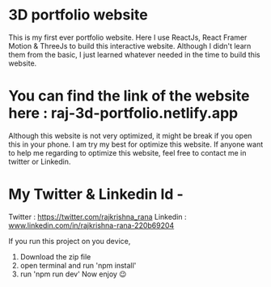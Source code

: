 # 3D portfolio website

This is my first ever portfolio website. Here I use ReactJs, React Framer Motion & ThreeJs to build this interactive website. Although I didn't learn them from the basic, I just learned whatever needed in the time to build this website.

# You can find the link of the website here : raj-3d-portfolio.netlify.app
Although this website is not very optimized, it might be break if you open this in your phone. I am try my best for optimize this website. If anyone want to help me regarding to optimize this website, feel free to contact me in twitter or Linkedin.

# My Twitter & Linkedin Id - 
Twitter : https://twitter.com/rajkrishna_rana
Linkedin : www.linkedin.com/in/rajkrishna-rana-220b69204

If you run this project on you device, 
1. Download the zip file
2. open terminal and run 'npm install'
3. run 'npm run dev'
Now enjoy 😉
